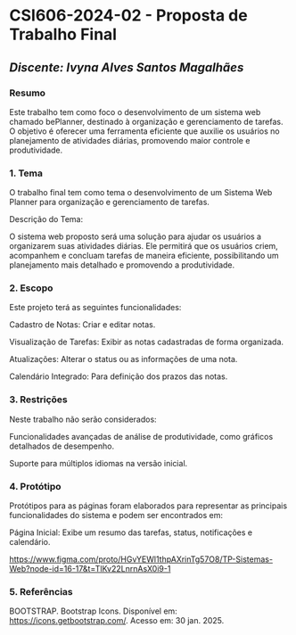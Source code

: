 # **CSI606-2024-02 - Proposta de Trabalho Final**

## *Discente: Ivyna Alves Santos Magalhães*

### Resumo
Este trabalho tem como foco o desenvolvimento de um sistema web chamado bePlanner, destinado à organização e gerenciamento de tarefas. O objetivo é oferecer uma ferramenta eficiente que auxilie os usuários no planejamento de atividades diárias, promovendo maior controle e produtividade.

### 1. Tema
 O trabalho final tem como tema o desenvolvimento de um Sistema Web Planner para organização e gerenciamento de tarefas.
 
 Descrição do Tema:
 
O sistema web proposto será uma solução para ajudar os usuários a organizarem suas atividades diárias. Ele permitirá que os usuários criem, acompanhem e concluam tarefas de maneira eficiente, possibilitando um planejamento mais detalhado e promovendo a produtividade.
### 2. Escopo

Este projeto terá as seguintes funcionalidades:

Cadastro de Notas: Criar e editar notas.

Visualização de Tarefas: Exibir as notas cadastradas de forma organizada.

Atualizações: Alterar o status ou as informações de uma nota.

Calendário Integrado: Para definição dos prazos das notas.

### 3. Restrições

Neste trabalho não serão considerados:

Funcionalidades avançadas de análise de produtividade, como gráficos detalhados de desempenho.

Suporte para múltiplos idiomas na versão inicial.

<!-- Construir alguns protótipos para a aplicação, disponibilizá-los no Github e descrever o que foi considerado. //-->
### 4. Protótipo

Protótipos para as páginas foram elaborados para representar as principais funcionalidades do sistema e podem ser encontrados em:

Página Inicial: Exibe um resumo das tarefas, status, notificações e calendário.

https://www.figma.com/proto/HGvYEWl1thpAXrinTg57O8/TP-Sistemas-Web?node-id=16-17&t=TlKv22LnrnAsX0i9-1

### 5. Referências

BOOTSTRAP. Bootstrap Icons. Disponível em: https://icons.getbootstrap.com/. Acesso em: 30 jan. 2025.

